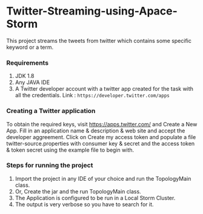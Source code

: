 # Twitter-Streaming-using-Apace-Storm
This project streams the tweets from twitter which contains some specific keyword or a term.

### Requirements  
1) JDK 1.8
2) Any JAVA IDE
3) A Twitter developer account with a twitter app created for the task with all the credentials.
Link : ```https://developer.twitter.com/apps```

### Creating a Twitter application

To obtain the required keys, visit https://apps.twitter.com/ and Create a New App. Fill in an application name & description & web site and accept the developer     aggreement. Click on Create my access token and populate a file twitter-source.properties with consumer key & secret and the access token & token secret using       the example file to begin with.

### Steps for running the project  
1) Import the project in any IDE of your choice and run the TopologyMain class.
2) Or, Create the jar and the run TopologyMain class.
3) The Application is configured to be run in a Local Storm Cluster.
4) The output is very verbose so you have to search for it.

